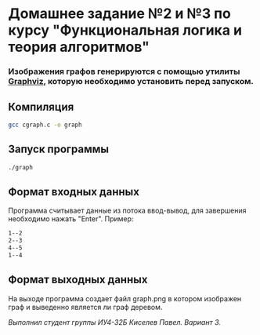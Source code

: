 # Домашнее задание №2 и №3 по курсу "Функциональная логика и теория алгоритмов"

### Изображения графов генерируются с помощью утилиты [Graphviz](https://graphviz.org/), которую необходимо установить перед запуском.

## Компиляция

```bash
gcc cgraph.c -o graph 
```
## Запуск программы

```bash
./graph
```
## Формат входных данных

Программа считывает данные из потока ввод-вывод, для завершения необходимо нажать "Enter". Пример:
```bash
1--2
2--3
4--5
1--4

```

## Формат выходных данных

На выходе программа создает файл graph.png в котором изображен граф и выведенно является ли граф деревом.

*Выполнил студент группы ИУ4-32Б Киселев Павел. Вариант 3.*
